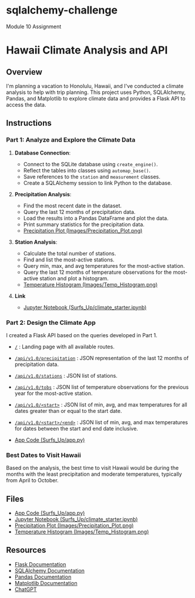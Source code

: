 # sqlalchemy-challenge
Module 10 Assignment

# Hawaii Climate Analysis and API

## Overview
I'm planning a vacation to Honolulu, Hawaii, and I've conducted a climate analysis to help with trip planning. This project uses Python, SQLAlchemy, Pandas, and Matplotlib to explore climate data and provides a Flask API to access the data.

## Instructions

### Part 1: Analyze and Explore the Climate Data
1. **Database Connection**:
    - Connect to the SQLite database using `create_engine()`.
    - Reflect the tables into classes using `automap_base()`.
    - Save references to the `station` and `measurement` classes.
    - Create a SQLAlchemy session to link Python to the database.

2. **Precipitation Analysis**:
    - Find the most recent date in the dataset.
    - Query the last 12 months of precipitation data.
    - Load the results into a Pandas DataFrame and plot the data.
    - Print summary statistics for the precipitation data.
    - [Precipitation Plot (Images/Precipitation_Plot.png)](Images/Precipitation_Plot.png)

3. **Station Analysis**:
    - Calculate the total number of stations.
    - Find and list the most-active stations.
    - Query min, max, and avg temperatures for the most-active station.
    - Query the last 12 months of temperature observations for the most-active station and plot a histogram.
    - [Temperature Histogram (Images/Temp_Histogram.png)](Images/Temp_Histogram.png)
  
4. **Link**
    - [Jupyter Notebook (Surfs_Up/climate_starter.ipynb)](Surfs_Up/climate_starter.ipynb)

### Part 2: Design the Climate App
I created a Flask API based on the queries developed in Part 1.

- [`/`](http://127.0.0.1:5000/) : Landing page with all available routes.
- [`/api/v1.0/precipitation`](http://127.0.0.1:5000/api/v1.0/precipitation) : JSON representation of the last 12 months of precipitation data.
- [`/api/v1.0/stations`](http://127.0.0.1:5000/api/v1.0/stations) : JSON list of stations.
- [`/api/v1.0/tobs`](http://127.0.0.1:5000/api/v1.0/tobs) : JSON list of temperature observations for the previous year for the most-active station.
- [`/api/v1.0/<start>`](http://127.0.0.1:5000/api/v1.0/2016-04-01) : JSON list of min, avg, and max temperatures for all dates greater than or equal to the start date.
- [`/api/v1.0/<start>/<end>`](http://127.0.0.1:5000/api/v1.0/2016-04-01/2016-10-31) : JSON list of min, avg, and max temperatures for dates between the start and end date inclusive.

- [App Code (Surfs_Up/app.py)](Surfs_Up/app.py)

### Best Dates to Visit Hawaii
Based on the analysis, the best time to visit Hawaii would be during the months with the least precipitation and moderate temperatures, typically from April to October.

## Files
- [App Code (Surfs_Up/app.py)](Surfs_Up/app.py)
- [Jupyter Notebook (Surfs_Up/climate_starter.ipynb)](Surfs_Up/climate_starter.ipynb)
- [Precipitation Plot (Images/Precipitation_Plot.png)](Images/Precipitation_Plot.png)
- [Temperature Histogram (Images/Temp_Histogram.png)](Images/Temp_Histogram.png)

## Resources
- [Flask Documentation](https://flask.palletsprojects.com/en/2.0.x/)
- [SQLAlchemy Documentation](https://docs.sqlalchemy.org/en/14/)
- [Pandas Documentation](https://pandas.pydata.org/docs/)
- [Matplotlib Documentation](https://matplotlib.org/stable/contents.html)
- [ChatGPT](https://chat.openai.com/)



